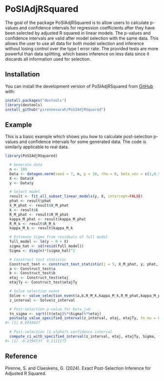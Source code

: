 # PoSIAdjRSquared

The goal of the package PoSIAdjRSquared is to allow users to calculate p-values and confidence intervals 
for regression coefficients after they have been selected by adjusted R squared in linear models. 
The p-values and confidence intervals are valid after model selection with the same data. 
This allows the user to use all data for both model selection and inference without losing control over the type I error rate. 
The provided tests are more powerful than data splitting, which bases inference on less data since it discards all information used for selection.

## Installation

You can install the development version of PoSIAdjRSquared from
[GitHub](https://github.com/) with:

``` r
install.packages("devtools")
library(devtools)
install_github("pirennesarah/PoSIAdjRSquared")
```

## Example

This is a basic example which shows you how to calculate post-selection
p-values and confidence intervals for some generated data. The code is
similarly applicable to real data.

``` r
library(PoSIAdjRSquared)

  # Generate data
  n <- 100
  Data <- datagen.norm(seed = 7, n, p = 10, rho = 0, beta_vec = c(1,0.5,0,0.5,0,0,0,0,0,0))
  X <- Data$X
  y <- Data$y

  # Select model
  result <- fit_all_subset_linear_models(y, X, intercept=FALSE)
  phat <- result$phat
  X_M_phat <- result$X_M_phat
  k <- result$k
  R_M_phat <- result$R_M_phat
  kappa_M_phat <- result$kappa_M_phat
  R_M_k <- result$R_M_k
  kappa_M_k <- result$kappa_M_k

  # Estimate Sigma from residuals of full model
  full_model <- lm(y ~ 0 + X)
  sigma_hat <- sd(resid(full_model))
  Sigma <- diag(n)*(sigma_hat)^2

  # Construct test statistic
  Construct_test <- construct_test_statistic(j = 5, X_M_phat, y, phat, Sigma, intercept=FALSE)
  a <- Construct_test$a
  b <- Construct_test$b
  etaj <- Construct_test$etaj
  etajTy <- Construct_test$etajTy

  # Solve selection event
  Solve <- solve_selection_event(a,b,R_M_k,kappa_M_k,R_M_phat,kappa_M_phat,k)
  z_interval <- Solve$z_interval

  # Post-selection p-value for beta_j=0
  tn_sigma <- sqrt((t(etaj)%*%Sigma)%*%etaj)
  postselp_value_specified_interval(z_interval, etaj, etajTy, tn_mu = 0, tn_sigma)
#> [1] 0.8410427
  
  # Post-selection (1-alpha)% confidence interval
  compute_ci_with_specified_interval(z_interval, etaj, etajTy, Sigma, tn_mu = 0, alpha = 0.05)
#> [1] -0.2394537  0.1111173
```

## Reference
Pirenne, S. and Claeskens, G. (2024). Exact Post-Selection Inference for Adjusted R Squared.
